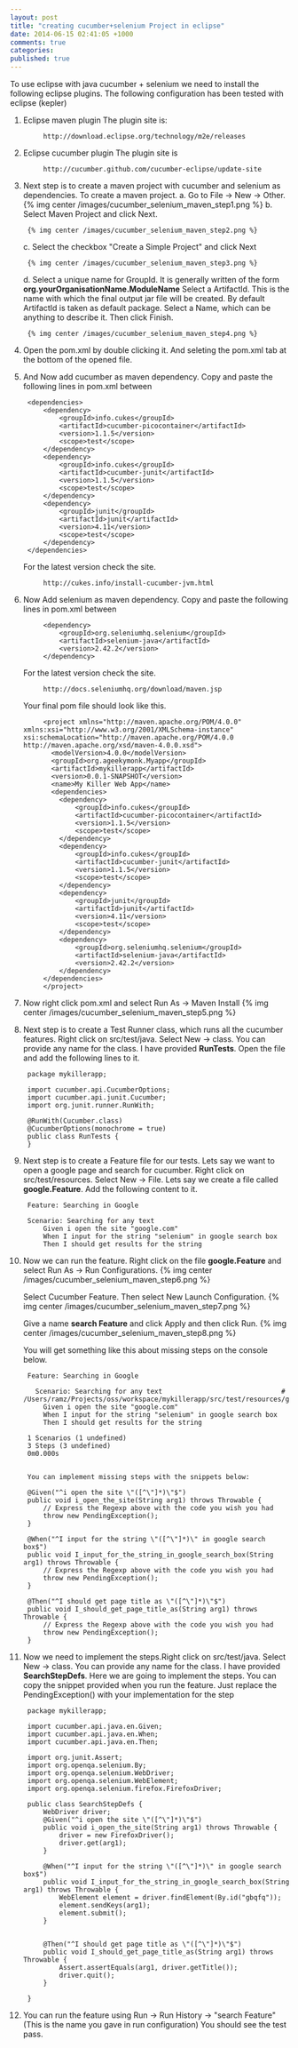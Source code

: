 ```yaml
---
layout: post
title: "creating cucumber+selenium Project in eclipse"
date: 2014-06-15 02:41:05 +1000
comments: true
categories:
published: true
---
```


To use eclipse with java cucumber + selenium we need to install the following eclipse plugins. The following configuration
has been tested with eclipse (kepler)

1. Eclipse maven plugin
        The plugin site is:

            http://download.eclipse.org/technology/m2e/releases
2. Eclipse cucumber plugin
        The plugin site is

            http://cucumber.github.com/cucumber-eclipse/update-site

3. Next step is to create a maven project with cucumber and selenium as dependencies. To create a maven project.
   a. Go to File -> New -> Other.
        {% img center /images/cucumber_selenium_maven_step1.png %}
   b. Select Maven Project and click Next.

        {% img center /images/cucumber_selenium_maven_step2.png %}

   c. Select the checkbox "Create a Simple Project" and click Next

        {% img center /images/cucumber_selenium_maven_step3.png %}

   d. Select a unique name for GroupId. It is generally written of the form **org.yourOrganisationName.ModuleName**
      Select a ArtifactId. This is the name with which the final output jar file will be created.
      By default ArtifactId is taken as default package.
      Select a Name, which can be anything to describe it. Then click Finish.

        {% img center /images/cucumber_selenium_maven_step4.png %}


4. Open the pom.xml by double clicking it. And seleting the pom.xml tab at the bottom of the opened file.
5. And Now add cucumber as maven dependency. Copy and paste the following lines in pom.xml between <project> </project>

        <dependencies>
            <dependency>
                <groupId>info.cukes</groupId>
                <artifactId>cucumber-picocontainer</artifactId>
                <version>1.1.5</version>
                <scope>test</scope>
            </dependency>
            <dependency>
                <groupId>info.cukes</groupId>
                <artifactId>cucumber-junit</artifactId>
                <version>1.1.5</version>
                <scope>test</scope>
            </dependency>
            <dependency>
                <groupId>junit</groupId>
                <artifactId>junit</artifactId>
                <version>4.11</version>
                <scope>test</scope>
            </dependency>
        </dependencies>



    For the latest version check the site.

            http://cukes.info/install-cucumber-jvm.html

5. Now Add selenium as maven dependency. Copy and paste the following lines in pom.xml between <dependencies> </dependencies>

            <dependency>
                <groupId>org.seleniumhq.selenium</groupId>
                <artifactId>selenium-java</artifactId>
                <version>2.42.2</version>
            </dependency>

    For the latest version check the site.

            http://docs.seleniumhq.org/download/maven.jsp

    Your final pom file should look like this.

            <project xmlns="http://maven.apache.org/POM/4.0.0" xmlns:xsi="http://www.w3.org/2001/XMLSchema-instance" xsi:schemaLocation="http://maven.apache.org/POM/4.0.0 http://maven.apache.org/xsd/maven-4.0.0.xsd">
              <modelVersion>4.0.0</modelVersion>
              <groupId>org.ageekymonk.Myapp</groupId>
              <artifactId>mykillerapp</artifactId>
              <version>0.0.1-SNAPSHOT</version>
              <name>My Killer Web App</name>
              <dependencies>
                <dependency>
                    <groupId>info.cukes</groupId>
                    <artifactId>cucumber-picocontainer</artifactId>
                    <version>1.1.5</version>
                    <scope>test</scope>
                </dependency>
                <dependency>
                    <groupId>info.cukes</groupId>
                    <artifactId>cucumber-junit</artifactId>
                    <version>1.1.5</version>
                    <scope>test</scope>
                </dependency>
                <dependency>
                    <groupId>junit</groupId>
                    <artifactId>junit</artifactId>
                    <version>4.11</version>
                    <scope>test</scope>
                </dependency>
                <dependency>
                    <groupId>org.seleniumhq.selenium</groupId>
                    <artifactId>selenium-java</artifactId>
                    <version>2.42.2</version>
                </dependency>
            </dependencies>
            </project>

6. Now right click pom.xml and select Run As -> Maven Install
   {% img center /images/cucumber_selenium_maven_step5.png %}

7. Next step is to create a Test Runner class, which runs all the cucumber features.
    Right click on src/test/java. Select New -> class. You can provide any name for the class. I have provided **RunTests**.
    Open the file and add the following lines to it.

        package mykillerapp;

        import cucumber.api.CucumberOptions;
        import cucumber.api.junit.Cucumber;
        import org.junit.runner.RunWith;

        @RunWith(Cucumber.class)
        @CucumberOptions(monochrome = true)
        public class RunTests {
        }

7. Next step is to create a Feature file for our tests. Lets say we want to open a google page and search for cucumber.
    Right click on src/test/resources. Select New -> File. Lets say we create a file called **google.Feature**.
    Add the following content to it.

        Feature: Searching in Google

        Scenario: Searching for any text
        	Given i open the site "google.com"
        	When I input for the string "selenium" in google search box
        	Then I should get results for the string

8. Now we can run the feature. Right click on the file **google.Feature** and select Run As -> Run Configurations.
    {% img center /images/cucumber_selenium_maven_step6.png %}

    Select Cucumber Feature. Then select New Launch Configuration.
    {% img center /images/cucumber_selenium_maven_step7.png %}

    Give a name **search Feature** and click Apply and then click Run.
    {% img center /images/cucumber_selenium_maven_step8.png %}

    You will get something like this about missing steps on the console below.

        Feature: Searching in Google

          Scenario: Searching for any text                              # /Users/ramz/Projects/oss/workspace/mykillerapp/src/test/resources/google.Feature:3
            Given i open the site "google.com"
            When I input for the string "selenium" in google search box
            Then I should get results for the string

        1 Scenarios (1 undefined)
        3 Steps (3 undefined)
        0m0.000s


        You can implement missing steps with the snippets below:

        @Given("^i open the site \"([^\"]*)\"$")
        public void i_open_the_site(String arg1) throws Throwable {
            // Express the Regexp above with the code you wish you had
            throw new PendingException();
        }

        @When("^I input for the string \"([^\"]*)\" in google search box$")
        public void I_input_for_the_string_in_google_search_box(String arg1) throws Throwable {
            // Express the Regexp above with the code you wish you had
            throw new PendingException();
        }

        @Then("^I should get page title as \"([^\"]*)\"$")
        public void I_should_get_page_title_as(String arg1) throws Throwable {
            // Express the Regexp above with the code you wish you had
            throw new PendingException();
        }



9. Now we need to implement the steps.Right click on src/test/java. Select New -> class. You can provide any name for the class.
I have provided **SearchStepDefs**. Here we are going to implement the steps. You can copy the snippet provided when you run the feature.
Just replace the PendingException() with your implementation for the step


        package mykillerapp;

        import cucumber.api.java.en.Given;
        import cucumber.api.java.en.When;
        import cucumber.api.java.en.Then;

        import org.junit.Assert;
        import org.openqa.selenium.By;
        import org.openqa.selenium.WebDriver;
        import org.openqa.selenium.WebElement;
        import org.openqa.selenium.firefox.FirefoxDriver;

        public class SearchStepDefs {
        	WebDriver driver;
        	@Given("^i open the site \"([^\"]*)\"$")
        	public void i_open_the_site(String arg1) throws Throwable {
        	    driver = new FirefoxDriver();
        	    driver.get(arg1);
        	}

        	@When("^I input for the string \"([^\"]*)\" in google search box$")
        	public void I_input_for_the_string_in_google_search_box(String arg1) throws Throwable {
        		WebElement element = driver.findElement(By.id("gbqfq"));
        		element.sendKeys(arg1);
        		element.submit();
        	}


        	@Then("^I should get page title as \"([^\"]*)\"$")
        	public void I_should_get_page_title_as(String arg1) throws Throwable {
        		Assert.assertEquals(arg1, driver.getTitle());
        		driver.quit();
        	}

        }

10. You can run the feature using Run -> Run History -> "search Feature" (This is the name you gave in run configuration)
    You should see the test pass.